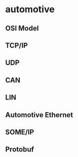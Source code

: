 # automotive

## OSI Model
## TCP/IP
## UDP
## CAN
## LIN
## Automotive Ethernet
## SOME/IP
## Protobuf
